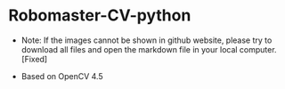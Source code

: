# Robomaster-CV-python

- Note: If the images cannot be shown in github website, please try to download all files and open the markdown file in your local computer. [Fixed]

- Based on OpenCV 4.5

